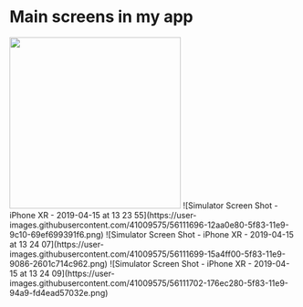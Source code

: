 # Main screens in my app
<img src ="https://user-images.githubusercontent.com/41009575/56111696-12aa0e80-5f83-11e9-9c10-69ef699391f6.png" width = "300">
![Simulator Screen Shot - iPhone XR - 2019-04-15 at 13 23 55](https://user-images.githubusercontent.com/41009575/56111696-12aa0e80-5f83-11e9-9c10-69ef699391f6.png)
![Simulator Screen Shot - iPhone XR - 2019-04-15 at 13 24 07](https://user-images.githubusercontent.com/41009575/56111699-15a4ff00-5f83-11e9-9086-2601c714c962.png)
![Simulator Screen Shot - iPhone XR - 2019-04-15 at 13 24 09](https://user-images.githubusercontent.com/41009575/56111702-176ec280-5f83-11e9-94a9-fd4ead57032e.png)

